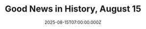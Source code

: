 ---
title: "Good News in History, August 15"
date: 2025-08-15T07:00:00.000Z
category: Human Kindness
externalLink: "https://www.goodnewsnetwork.org/events060815/"
image: ""
excerpt: "Today is Ferragosto, one of the most important public holidays on the Italian calendar. It is a unique institution, in which working people, typically professionals, take trips to the mountains/hills, the sea, or the cities for leisure, and will stay away between one and two weeks on either side of August 15th. Inaugurated by Caesar […] The post Good News…"
---